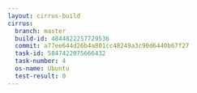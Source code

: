 ```yaml
---
layout: cirrus-build
cirrus:
  branch: master
  build-id: 4844822257729536
  commit: a77ee644d26b4a801cc48249a3c90d6440b67f27
  task-id: 5847422075666432
  task-number: 4
  os-name: Ubuntu
  test-result: 0
---
```

